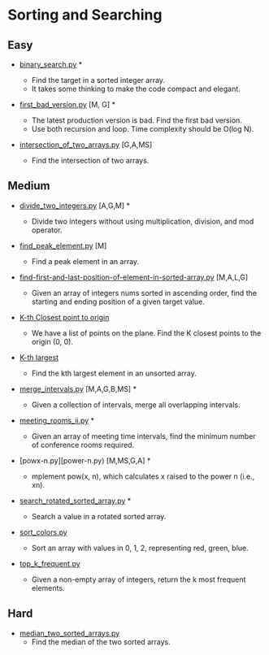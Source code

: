 Sorting and Searching
=====================

## Easy

+ [binary_search.py](binary_search.py) *
  - Find the target in a sorted integer array.
  - It takes some thinking to make the code compact and elegant.

+ [first_bad_version.py](first_bad_version.py) [M, G] *
  - The latest production version is bad. Find the first bad version.
  - Use both recursion and loop. Time complexity should be O(log N).

+ [intersection_of_two_arrays.py](intersection_of_two_arrays.py) [G,A,MS]
  - Find the intersection of two arrays.

## Medium

+ [divide_two_integers.py](divide_two_integers.py) [A,G,M] *
  - Divide two integers without using multiplication, division, and mod operator.

+ [find_peak_element.py](find_peak_element.py) [M]
  - Find a peak element in an array.  

+ [find-first-and-last-position-of-element-in-sorted-array.py](find-first-and-last-position-of-element-in-sorted-array.py) [M,A,L,G]
  - Given an array of integers nums sorted in ascending order, find the starting and ending position of a given target value.

+ [K-th Closest point to origin](k_closest_points.py)
  - We have a list of points on the plane.  Find the K closest points to the origin (0, 0).

+ [K-th largest](kth_largest.py)
  - Find the kth largest element in an unsorted array.

+ [merge_intervals.py](merge_intervals.py) [M,A,G,B,MS] *
  - Given a collection of intervals, merge all overlapping intervals.

+ [meeting_rooms_ii.py](meeting_rooms_ii.py) *
  - Given an array of meeting time intervals, find the minimum number of conference rooms required.

+ [powx-n.py][power-n.py) [M,MS,G,A] *
  - mplement pow(x, n), which calculates x raised to the power n (i.e., xn).

+ [search_rotated_sorted_array.py](search_rotated_sorted_array.py) *
  - Search a value in a rotated sorted array.

+ [sort_colors.py](sort_colors.py)
  - Sort an array with values in 0, 1, 2, representing red, green, blue.

+ [top_k_frequent.py](top_k_frequent.py)
  - Given a non-empty array of integers, return the k most frequent elements.


## Hard

+ [median_two_sorted_arrays.py](median_two_sorted_arrays.py)
  - Find the median of the two sorted arrays.

